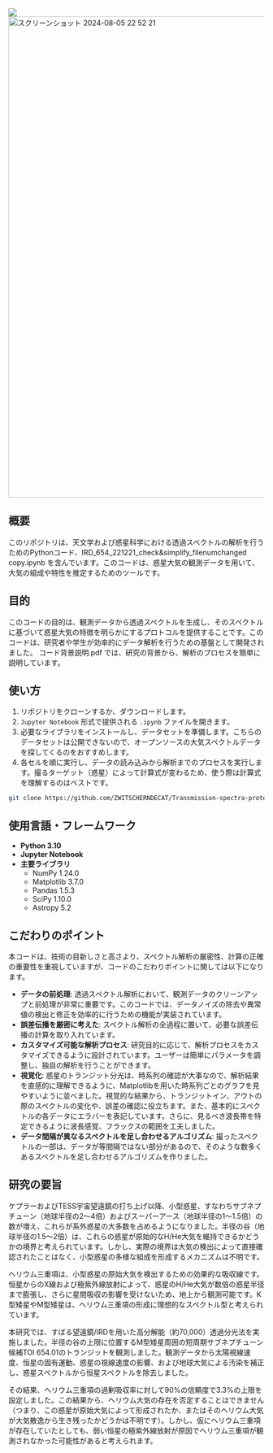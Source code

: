  <img src="https://img.shields.io/badge/-Python-F2C63C.svg?logo=python&style=for-the-badge">

<img width="947" alt="スクリーンショット 2024-08-05 22 52 21" src="https://github.com/user-attachments/assets/076a7d30-bf82-42ae-8369-e095a6fda8a2">

## 概要
このリポジトリは、天文学および惑星科学における透過スペクトルの解析を行うためのPythonコード、IRD_654_221221_check&simplify_filenumchanged copy.ipynb
を含んでいます。このコードは、惑星大気の観測データを用いて、大気の組成や特性を推定するためのツールです。

## 目的
このコードの目的は、観測データから透過スペクトルを生成し、そのスペクトルに基づいて惑星大気の特徴を明らかにするプロトコルを提供することです。このコードは、研究者や学生が効率的にデータ解析を行うための基盤として開発されました。
コード背景説明.pdf では、研究の背景から、解析のプロセスを簡単に説明しています。

## 使い方
1. リポジトリをクローンするか、ダウンロードします。
2. `Jupyter Notebook` 形式で提供される `.ipynb` ファイルを開きます。
3. 必要なライブラリをインストールし、データセットを準備します。こちらのデータセットは公開できないので、オープンソースの大気スペクトルデータを探してくるのをおすすめします。
4. 各セルを順に実行し、データの読み込みから解析までのプロセスを実行します。撮るターゲット（惑星）によって計算式が変わるため、使う際は計算式を理解するのはベストです。

```bash
git clone https://github.com/ZWITSCHERNDECAT/Transmission-spectra-protocol.git
```

## 使用言語・フレームワーク
- **Python 3.10**
- **Jupyter Notebook**
- **主要ライブラリ**
  - NumPy 1.24.0
  - Matplotlib 3.7.0
  - Pandas 1.5.3
  - SciPy 1.10.0
  - Astropy 5.2

## こだわりのポイント
本コードは、技術の目新しさと高さより、スペクトル解析の厳密性、計算の正確の重要性を重視していますが、コードのこだわりポイントに関しては以下になります。
- **データの前処理**: 透過スペクトル解析において、観測データのクリーンアップと前処理が非常に重要です。このコードでは、データノイズの除去や異常値の検出と修正を効率的に行うための機能が実装されています。
- **誤差伝播を厳密に考えた**: スペクトル解析の全過程に置いて、必要な誤差伝播の計算を取り入れています。
- **カスタマイズ可能な解析プロセス**: 研究目的に応じて、解析プロセスをカスタマイズできるように設計されています。ユーザーは簡単にパラメータを調整し、独自の解析を行うことができます。
- **視覚化**: 惑星のトランジット分光は、時系列の確認が大事なので、解析結果を直感的に理解できるように、Matplotlibを用いた時系列ごとのグラフを見やすいように並べました。視覚的な結果から、トランジットイン、アウトの際のスペクトルの変化や、誤差の確認に役立ちます。また、基本的にスペクトルの各データにエラバーを表記しています。さらに、見るべき波長帯を特定できるように波長感覚、フラックスの範囲を工夫しました。
- **データ間隔が異なるスペクトルを足し合わせるアルゴリズム**: 撮ったスペクトルの一部は、データが等間隔ではない部分があるので、そのような数多くあるスペクトルを足し合わせるアルゴリズムを作りました。

## 研究の要旨
ケプラーおよびTESS宇宙望遠鏡の打ち上げ以降、小型惑星、すなわちサブネプチューン（地球半径の2〜4倍）およびスーパーアース（地球半径の1〜1.5倍）の数が増え、これらが系外惑星の大多数を占めるようになりました。半径の谷（地球半径の1.5〜2倍）は、これらの惑星が原始的なH/He大気を維持できるかどうかの境界と考えられています。しかし、実際の境界は大気の検出によって直接確認されたことはなく、小型惑星の多様な組成を形成するメカニズムは不明です。

ヘリウム三重項は、小型惑星の原始大気を検出するための効果的な吸収線です。恒星からのX線および極紫外線放射によって、惑星のH/He大気が数倍の惑星半径まで膨張し、さらに星間吸収の影響を受けないため、地上から観測可能です。K型矮星やM型矮星は、ヘリウム三重項の形成に理想的なスペクトル型と考えられています。

本研究では、すばる望遠鏡/IRDを用いた高分解能（約70,000）透過分光法を実施しました。半径の谷の上限に位置するM型矮星周囲の短周期サブネプチューン候補TOI 654.01のトランジットを観測しました。観測データから太陽視線速度、恒星の固有運動、惑星の視線速度の影響、および地球大気による汚染を補正し、惑星スペクトルから恒星スペクトルを除去しました。

その結果、ヘリウム三重項の過剰吸収率に対して90%の信頼度で3.3%の上限を設定しました。この結果から、ヘリウム大気の存在を否定することはできません（つまり、この惑星が原始大気によって形成されたか、またはそのヘリウム大気が大気散逸から生き残ったかどうかは不明です）。しかし、仮にヘリウム三重項が存在していたとしても、弱い恒星の極紫外線放射が原因でヘリウム三重項が観測されなかった可能性があると考えられます。

